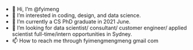 - 👋 Hi, I’m @fyimeng
- 👀 I’m interested in coding, design, and data science.
- 🌱 I’m currently a CS PhD graduate in 2021 June.
- 💞️ I’m looking for data scientist/ consultant/ customer engineer/ applied scientist full-time/intern opportunities in Sydney.
- 📫 How to reach me through fyimengmengmeng  gmail com 

<!---
fyimeng/fyimeng is a ✨ special ✨ repository because its `README.md` (this file) appears on your GitHub profile.
You can click the Preview link to take a look at your changes.
--->
